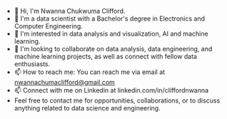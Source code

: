 - 👋 Hi, I'm Nwanna Chukwuma Clifford.
- 👀 I'm a data scientist with a Bachelor's degree in Electronics and Computer Engineering. 
- 👀 I'm interested in data analysis and visualization, AI and machine learning.
- 💞️ I'm looking to collaborate on data analysis, data engineering, and machine learning projects, as well as connect with fellow data enthusiasts.
- 📫 How to reach me: You can reach me via email at nwannachumaclifford@gmail.com
- 📫 Connect with me on Linkedin at linkedin.com/in/cliffordnwanna
-  Feel free to contact me for opportunities, collaborations, or to discuss anything related to data science and engineering.



